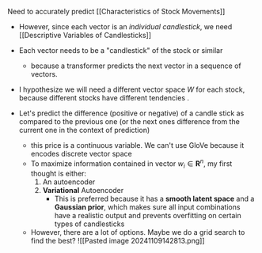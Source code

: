 Need to accurately predict [[Characteristics of Stock Movements]]
- However, since each vector is an *individual candlestick*, we need [[Descriptive Variables of Candlesticks]]


- Each vector needs to be a "candlestick" of the stock or similar
	- because a transformer predicts the next vector in a sequence of vectors.


- I hypothesize we will need a different vector space $W$ for each stock, because different stocks have different tendencies
.

- Let's predict the difference (positive or negative) of a candle stick as compared to the previous one (or the next ones difference from the current one in the context of prediction)
	- this price is a continuous variable. We can't use GloVe because it encodes discrete vector space
	- To maximize information contained in vector $w_i\in\mathbf{R}^n$, my first thought is either:
		1. An autoencoder
		2. **Variational** Autoencoder
			- This is preferred because it has a **smooth latent space** and a **Gaussian prior**, which makes sure all input combinations have a realistic output and prevents overfitting on certain types of candlesticks
	- However, there are a lot of options. Maybe we do a grid search to find the best? ![[Pasted image 20241109142813.png]]
